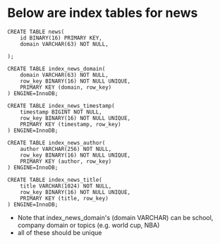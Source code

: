 # Below are index tables for news

```
CREATE TABLE news(
    id BINARY(16) PRIMARY KEY,
    domain VARCHAR(63) NOT NULL,
    
);

CREATE TABLE index_news_domain(
    domain VARCHAR(63) NOT NULL, 
    row_key BINARY(16) NOT NULL UNIQUE, 
    PRIMARY KEY (domain, row_key)
) ENGINE=InnoDB;

CREATE TABLE index_news_timestamp(
    timestamp BIGINT NOT NULL, 
    row_key BINARY(16) NOT NULL UNIQUE, 
    PRIMARY KEY (timestamp, row_key)
) ENGINE=InnoDB;

CREATE TABLE index_news_author(
    author VARCHAR(256) NOT NULL, 
    row_key BINARY(16) NOT NULL UNIQUE, 
    PRIMARY KEY (author, row_key)
) ENGINE=InnoDB;

CREATE TABLE index_news_title(
    title VARCHAR(1024) NOT NULL, 
    row_key BINARY(16) NOT NULL UNIQUE, 
    PRIMARY KEY (title, row_key)
) ENGINE=InnoDB;
```

* Note that index_news_domain's (domain VARCHAR) can be school, company domain or topics (e.g. world cup, NBA) 
* all of these should be unique
